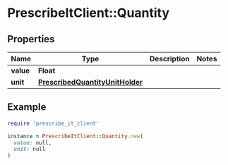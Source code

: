 # PrescribeItClient::Quantity

## Properties

| Name | Type | Description | Notes |
| ---- | ---- | ----------- | ----- |
| **value** | **Float** |  |  |
| **unit** | [**PrescribedQuantityUnitHolder**](PrescribedQuantityUnitHolder.md) |  |  |

## Example

```ruby
require 'prescribe_it_client'

instance = PrescribeItClient::Quantity.new(
  value: null,
  unit: null
)
```

